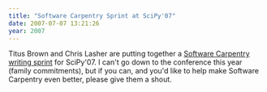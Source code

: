 ```yaml
---
title: "Software Carpentry Sprint at SciPy'07"
date: 2007-07-07 13:21:26
year: 2007
---
```

Titus Brown and Chris Lasher are putting together a <a href="http://ivory.idyll.org/blog/jul-07">Software Carpentry writing sprint</a> for SciPy'07.  I can't go down to the conference this year (family commitments), but if you can, and you'd like to help make Software Carpentry even better, please give them a shout.
